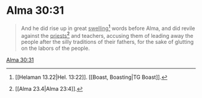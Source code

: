 # Alma 30:31

> And he did rise up in great <u>swelling</u>[^a] words before Alma, and did revile against the <u>priests</u>[^b] and teachers, accusing them of leading away the people after the silly traditions of their fathers, for the sake of glutting on the labors of the people.

[Alma 30:31](https://www.churchofjesuschrist.org/study/scriptures/bofm/alma/30?lang=eng&id=p31#p31)


[^a]: [[Helaman 13.22|Hel. 13:22]]. [[Boast, Boasting|TG Boast]].  
[^b]: [[Alma 23.4|Alma 23:4]].  
